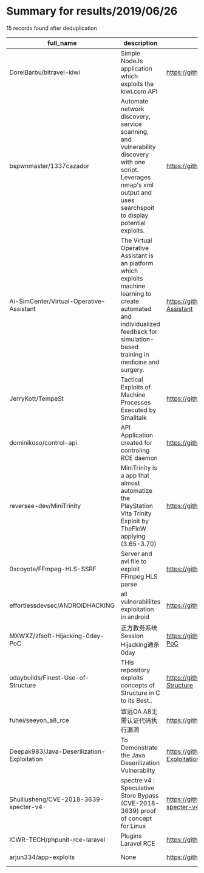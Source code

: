 
# Summary for results/2019/06/26
    
15 records found after deduplication

| full_name | description | html_url | matched_list | matched_count | pushed_at | size | stargazers_count | language | forks_count |
|--------------------------------------------|---------------------------------------------------------------------------------------------------------------------------------------------------------------------------------------|---------------------------------------------------------------|----------------|-----------------|---------------------------|--------|--------------------|------------|---------------|
| DorelBarbu/bitravel-kiwi | Simple NodeJs application which exploits the kiwi.com API | https://github.com/DorelBarbu/bitravel-kiwi | ['exploit'] | 1 | 2019-06-26 20:50:05+00:00 | 45 | 0 | JavaScript | 0 |
| bspwnmaster/1337cazador | Automate network discovery, service scanning, and vulnerability discovery with one script. Leverages nmap's xml output and uses searchspoit to display potential exploits. | https://github.com/bspwnmaster/1337cazador | ['exploit'] | 1 | 2019-06-26 02:27:40+00:00 | 50 | 1 | Shell | 1 |
| Ai-SimCenter/Virtual-Operative-Assistant | The Virtual Operative Assistant is an platform which exploits machine learning to create automated and individualized feedback for simulation-based training in medicine and surgery. | https://github.com/Ai-SimCenter/Virtual-Operative-Assistant | ['exploit'] | 1 | 2019-06-26 20:38:51+00:00 | 641 | 0 | MATLAB | 1 |
| JerryKott/TempeSt | Tactical Exploits of Machine Processes Executed by Smalltalk | https://github.com/JerryKott/TempeSt | ['exploit'] | 1 | 2019-06-26 04:43:08+00:00 | 5 | 0 | Smalltalk | 0 |
| dominikoso/control-api | API Application created for controling RCE daemon | https://github.com/dominikoso/control-api | ['rce'] | 1 | 2019-06-26 18:04:42+00:00 | 19 | 0 | Java | 0 |
| reversee-dev/MiniTrinity | MiniTrinity is a app that almost automatize the PlayStation Vita Trinity Exploit by TheFloW applying (3.65-3.70) | https://github.com/reversee-dev/MiniTrinity | ['exploit'] | 1 | 2019-06-26 11:24:54+00:00 | 3199 | 0 | Batchfile | 0 |
| 0xcoyote/FFmpeg-HLS-SSRF | Server and avi file to exploit FFmpeg HLS parse | https://github.com/0xcoyote/FFmpeg-HLS-SSRF | ['exploit'] | 1 | 2019-06-26 02:21:23+00:00 | 864 | 11 | Python | 6 |
| effortlessdevsec/ANDROIDHACKING | all vulnerabiliites exploitation in android | https://github.com/effortlessdevsec/ANDROIDHACKING | ['exploit'] | 1 | 2019-06-26 04:36:14+00:00 | 129 | 0 | Java | 0 |
| MXWXZ/zfsoft-Hijacking-0day-PoC | 正方教务系统Session Hijacking通杀0day | https://github.com/MXWXZ/zfsoft-Hijacking-0day-PoC | ['0day'] | 1 | 2019-06-26 15:31:38+00:00 | 55 | 15 | Python | 2 |
| udaybuilds/Finest-Use-of-Structure | THis repository exploits concepts of Structure in C to its Best.. | https://github.com/udaybuilds/Finest-Use-of-Structure | ['exploit'] | 1 | 2019-06-26 08:56:37+00:00 | 6 | 0 | C | 0 |
| fuhei/seeyon_a8_rce | 致远OA A8无需认证代码执行漏洞 | https://github.com/fuhei/seeyon_a8_rce | ['rce'] | 1 | 2019-06-26 13:20:56+00:00 | 124 | 5 | | 6 |
| Deepak983/Java-Deserilization-Exploitation | To Demonstrate the Java Deserilization Vulnerabilty | https://github.com/Deepak983/Java-Deserilization-Exploitation | ['exploit'] | 1 | 2019-06-26 13:49:38+00:00 | 2763 | 0 | | 0 |
| Shuiliusheng/CVE-2018-3639-specter-v4- | spectre v4 : Speculative Store Bypass (CVE-2018-3639) proof of concept for Linux | https://github.com/Shuiliusheng/CVE-2018-3639-specter-v4- | ['cve-2'] | 1 | 2019-06-26 14:34:46+00:00 | 2 | 0 | C++ | 2 |
| ICWR-TECH/phpunit-rce-laravel | Plugins Laravel RCE | https://github.com/ICWR-TECH/phpunit-rce-laravel | ['rce'] | 1 | 2019-06-26 15:11:04+00:00 | 1 | 0 | Python | 0 |
| arjun334/app-exploits | None | https://github.com/arjun334/app-exploits | ['exploit'] | 1 | 2019-06-26 19:17:26+00:00 | 14939 | 0 | | 0 |
